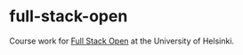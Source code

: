 # full-stack-open

Course work for [Full Stack Open](https://fullstackopen.com/en/) at the University of Helsinki.
